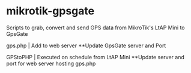 # mikrotik-gpsgate
Scripts to grab, convert and send GPS data from MikroTik's LtAP Mini to GpsGate

gps.php | Add to web server
**Update GpsGate server and Port

GPStoPHP | Executed on schedule from LtAP Mini
**Update server and port for web server hosting gps.php
